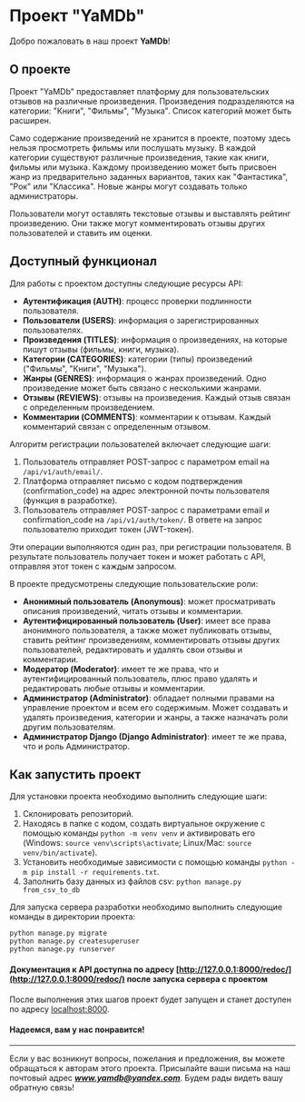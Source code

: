 # Проект "YaMDb"

Добро пожаловать в наш проект **YaMDb**! 

## О проекте

Проект "YaMDb" предоставляет платформу для пользовательских отзывов на различные произведения. Произведения подразделяются на категории: "Книги", "Фильмы", "Музыка". Список категорий может быть расширен.

Само содержание произведений не хранится в проекте, поэтому здесь нельзя просмотреть фильмы или послушать музыку. В каждой категории существуют различные произведения, такие как книги, фильмы или музыка. Каждому произведению может быть присвоен жанр из предварительно заданных вариантов, таких как "Фантастика", "Рок" или "Классика". Новые жанры могут создавать только администраторы.

Пользователи могут оставлять текстовые отзывы и выставлять рейтинг произведению. Они также могут комментировать отзывы других пользователей и ставить им оценки.

## Доступный функционал

Для работы с проектом доступны следующие ресурсы API:

- **Аутентификация (AUTH)**: процесс проверки подлинности пользователя.
- **Пользователи (USERS)**: информация о зарегистрированных пользователях.
- **Произведения (TITLES)**: информация о произведениях, на которые пишут отзывы (фильмы, книги, музыка).
- **Категории (CATEGORIES)**: категории (типы) произведений ("Фильмы", "Книги", "Музыка").
- **Жанры (GENRES)**: информация о жанрах произведений. Одно произведение может быть связано с несколькими жанрами.
- **Отзывы (REVIEWS)**: отзывы на произведения. Каждый отзыв связан с определенным произведением.
- **Комментарии (COMMENTS)**: комментарии к отзывам. Каждый комментарий связан с определенным отзывом.

Алгоритм регистрации пользователей включает следующие шаги:

1. Пользователь отправляет POST-запрос с параметром email на `/api/v1/auth/email/`.
2. Платформа отправляет письмо с кодом подтверждения (confirmation_code) на адрес электронной почты пользователя (функция в разработке).
3. Пользователь отправляет POST-запрос с параметрами email и confirmation_code на `/api/v1/auth/token/`. В ответе на запрос пользователю приходит токен (JWT-токен).

Эти операции выполняются один раз, при регистрации пользователя. В результате пользователь получает токен и может работать с API, отправляя этот токен с каждым запросом.

В проекте предусмотрены следующие пользовательские роли:

- **Анонимный пользователь (Anonymous)**: может просматривать описания произведений, читать отзывы и комментарии.
- **Аутентифицированный пользователь (User)**: имеет все права анонимного пользователя, а также может публиковать отзывы, ставить рейтинг произведениям, комментировать отзывы других пользователей, редактировать и удалять свои отзывы и комментарии.
- **Модератор (Moderator)**: имеет те же права, что и аутентифицированный пользователь, плюс право удалять и редактировать любые отзывы и комментарии.
- **Администратор (Administrator)**: обладает полными правами на управление проектом и всем его содержимым. Может создавать и удалять произведения, категории и жанры, а также назначать роли другим пользователям.
- **Администратор Django (Django Administrator)**: имеет те же права, что и роль Администратор.

## Как запустить проект

Для установки проекта необходимо выполнить следующие шаги:

1. Склонировать репозиторий.
2. Находясь в папке с кодом, создать виртуальное окружение с помощью команды `python -m venv venv` и активировать его (Windows: `source venv\scripts\activate`; Linux/Mac: `source venv/bin/activate`).
3. Установить необходимые зависимости с помощью команды `python -m pip install -r requirements.txt`.
4. Заполнить базу данных из файлов csv: `python manage.py from_csv_to_db`

Для запуска сервера разработки необходимо выполнить следующие команды в директории проекта:

```
python manage.py migrate
python manage.py createsuperuser
python manage.py runserver
```

#### Документация к API доступна по адресу [http://127.0.0.1:8000/redoc/](http://127.0.0.1:8000/redoc/) после запуска сервера с проектом

После выполнения этих шагов проект будет запущен и станет доступен по адресу [localhost:8000](http://localhost:8000/).

#### Надеемся, вам у нас понравится!

---

Если у вас возникнут вопросы, пожелания и предложения, вы можете обращаться к авторам этого проекта. Присылайте ваши письма на наш почтовый адрес __*www.yamdb@yandex.com*__. Будем рады видеть вашу обратную связь! 

